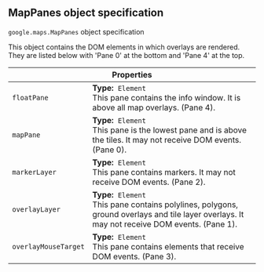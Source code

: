 <h2 id="MapPanes"> MapPanes object specification </h2><p>
<code><span itemprop="path">google.maps</span>.<span itemprop="name">MapPanes</span></code>
object specification
</p><p>This object contains the DOM elements in which overlays are rendered. They are listed below with 'Pane 0' at the bottom and 'Pane 4' at the top.</p><div class="devsite-table-wrapper"><table class="properties responsive" summary="object MapPanes - Properties">
<thead>
<tr><th colspan="2">Properties</th>
</tr></thead>
<tbody>
<tr>
<td><code><span>floatPane</span></code></td>
<td><div><strong>Type:</strong>&nbsp; <code>Element</code></div>
<div class="desc">This pane contains the info window. It is above all map overlays. (Pane 4).</div></td>
</tr>
<tr>
<td><code><span>mapPane</span></code></td>
<td><div><strong>Type:</strong>&nbsp; <code>Element</code></div>
<div class="desc">This pane is the lowest pane and is above the tiles. It may not receive DOM events. (Pane 0).</div></td>
</tr>
<tr>
<td><code><span>markerLayer</span></code></td>
<td><div><strong>Type:</strong>&nbsp; <code>Element</code></div>
<div class="desc">This pane contains markers. It may not receive DOM events. (Pane 2).</div></td>
</tr>
<tr>
<td><code><span>overlayLayer</span></code></td>
<td><div><strong>Type:</strong>&nbsp; <code>Element</code></div>
<div class="desc">This pane contains polylines, polygons, ground overlays and tile layer overlays. It may not receive DOM events. (Pane 1).</div></td>
</tr>
<tr>
<td><code><span>overlayMouseTarget</span></code></td>
<td><div><strong>Type:</strong>&nbsp; <code>Element</code></div>
<div class="desc">This pane contains elements that receive DOM events. (Pane 3).</div></td>
</tr>
</tbody>
</table></div>